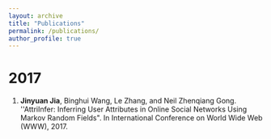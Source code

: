 ```yaml
---
layout: archive
title: "Publications"
permalink: /publications/
author_profile: true
---
```


2017
======
1. **Jinyuan Jia**, Binghui Wang, Le Zhang, and Neil Zhenqiang Gong. ''AttriInfer: Inferring User Attributes in Online Social Networks Using Markov Random Fields". In International Conference on World Wide Web (WWW), 2017.
